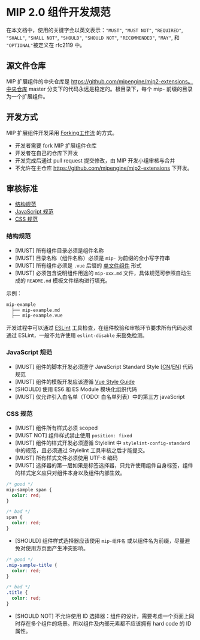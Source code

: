 # MIP 2.0 组件开发规范

在本文档中，使用的关键字会以英文表示：`"MUST"`, `"MUST NOT"`, `"REQUIRED"`, `"SHALL"`, `"SHALL NOT"`, `"SHOULD"`, `"SHOULD NOT"`, `"RECOMMENDED"`, `"MAY"`, 和 `"OPTIONAL"`被定义在 rfc2119 中。

## 源文件仓库

MIP 扩展组件的中央仓库是 https://github.com/mipengine/mip2-extensions。中央仓库 master 分支下的代码永远是稳定的。根目录下，每个 mip- 前缀的目录为一个扩展组件。

## 开发方式

MIP 扩展组件开发采用 [Forking工作流](https://github.com/oldratlee/translations/blob/master/git-workflows-and-tutorials/workflow-forking.md) 的方式。

  - 开发者需要 fork MIP 扩展组件仓库
  - 开发者在自己的仓库下开发
  - 开发完成后通过 pull request 提交修改，由 MIP 开发小组审核与合并
  - 不允许在主仓库 https://github.com/mipengine/mip2-extensions 下开发。


## 审核标准

  - <a href="#1">结构规范</a>
  - <a href="#2">JavaScript 规范</a>
  - <a href="#3">CSS 规范</a>

<a name="1"></a>
### 结构规范

- [MUST] 所有组件目录必须是组件名称
- [MUST] 目录名称（组件名称）必须是 `mip-` 为前缀的全小写字符串
- [MUST] 所有组件必须是 `.vue` 后缀的 [单文件组件](https://cn.vuejs.org/v2/guide/single-file-components.html) 形式
- [MUST] 必须包含说明组件用途的 `mip-xxx.md` 文件，具体规范可参照自动生成的 `README.md` 模板文件结构进行填充。

示例：

```bash
mip-example
  ├── mip-example.md
  ├── mip-example.vue
```

开发过程中可以通过 [ESLint](https://eslint.org/) 工具检查，在组件校验和审核环节要求所有代码必须通过 ESLint，一般不允许使用 `eslint-disable` 来豁免检测。

<a name="2"></a>
### JavaScript 规范

- [MUST] 组件的脚本开发必须遵守 JavaScript Standard Style [[CN](https://standardjs.com/rules-zhcn.html)/[EN](https://standardjs.com/rules-en.html)] 代码规范
- [MUST] 组件的模版开发应该遵循 [Vue Style Guide](https://cn.vuejs.org/v2/style-guide/index.html)
- [SHOULD] 使用 ES6 和 ES Module 模块化组织代码
- [MUST] 仅允许引入白名单（TODO: 白名单列表）中的第三方 javaScript


<a name="3"></a>
### CSS 规范

- [MUST] 组件所有样式必须 scoped
- [MUST NOT] 组件样式禁止使用 `position: fixed`
- [MUST] 组件的样式开发必须遵循 Stylelint 中 `stylelint-config-standard` 中的规范，且必须通过 Stylelint 工具审核之后才能提交。
- [MUST] 所有样式文件必须使用 UTF-8 编码
- [MUST] 选择器的第一层如果是标签选择器，只允许使用组件自身标签，组件的样式定义应只对组件本身以及组件内部生效。

```css
/* good */
mip-sample span {
  color: red;
}

/* bad */
span {
  color: red;
}
```

- [SHOULD] 组件样式选择器应该使用 `mip-组件名` 或以组件名为前缀，尽量避免对使用方页面产生冲突影响。

```css
/* good */
.mip-sample-title {
  color: red;
}

/* bad */
.title {
  color: red;
}
```

- [SHOULD NOT] 不允许使用 ID 选择器：组件的设计，需要考虑一个页面上同时存在多个组件的场景。所以组件及内部元素都不应该拥有 hard code 的 ID 属性。




